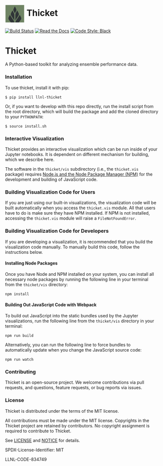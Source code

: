 # <img src="https://raw.githubusercontent.com/llnl/thicket/develop/logo-notext.png" width="64" valign="middle" alt="thicket"/> Thicket

[![Build Status](https://github.com/llnl/thicket/actions/workflows/unit-tests.yaml/badge.svg)](https://github.com/llnl/thicket/actions)
[![Read the Docs](http://readthedocs.org/projects/thicket/badge/?version=latest)](http://thicket.readthedocs.io)
[![Code Style: Black](https://img.shields.io/badge/code%20style-black-000000.svg)](https://github.com/psf/black)

# Thicket

A Python-based toolkit for analyzing ensemble performance data.

### Installation

To use thicket, install it with pip:

```
$ pip install llnl-thicket
```

Or, if you want to develop with this repo directly, run the install script from the
root directory, which will build the package and add the cloned directory to
your `PYTHONPATH`:

```
$ source install.sh
```

### Interactive Visualization

Thicket provides an interactive visualization which can be run inside of your Jupyter
notebooks. It is dependent on different mechanism for building, which we describe here.

The software in the `thicket/vis` subdirectory (i.e., the `thicket.vis` package) requires
[Node.js and the Node Package Manager (NPM)](https://nodejs.org/en/download/) for the
development and building of JavaScript code.

### Building Visualization Code for Users

If you are just using our built-in visualizations, the visualization code will be built
automatically when you access the `thicket.vis` module. All that users have to do is make
sure they have NPM installed. If NPM is not installed, accessing the `thicket.vis` module
will raise a `FileNotFoundError`.

### Building Visualization Code for Developers

If you are developing a visualization, it is recommended that you build the visualization
code manually. To manually build this code, follow the instructions below.

#### Installing Node Packages

Once you have Node and NPM installed on your system, you can install all necessary node
packages by running the following line in your terminal from the `thicket/vis` directory:

```
npm install
```

#### Building Out JavaScript Code with Webpack

To build out JavaScript into the static bundles used by the Jupyter visualizations,
run the following line from the `thicket/vis` directory in your terminal:

```
npm run build
```

Alternatively, you can run the following line to force bundles to automatically update
when you change the JavaScript source code:

```
npm run watch
```

### Contributing

Thicket is an open-source project. We welcome contributions via pull requests,
and questions, feature requests, or bug reports via issues.

### License

Thicket is distributed under the terms of the MIT license.

All contributions must be made under the MIT license. Copyrights in the
Thicket project are retained by contributors. No copyright assignment is
required to contribute to Thicket.

See [LICENSE](https://github.com/llnl/thicket/blob/develop/LICENSE) and
[NOTICE](https://github.com/llnl/thicket/blob/develop/NOTICE) for details.

SPDX-License-Identifier: MIT

LLNL-CODE-834749
